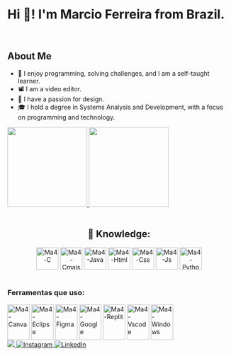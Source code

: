 <h1>Hi 🤞! I'm Marcio Ferreira from Brazil.</h1>
<br>
<h2>About Me</h2>
<ul>
  <li>
    🧩 I enjoy programming, solving challenges, and I am a self-taught learner.
  </li>
  <li>
    📽️ I am a video editor.
  </li>
  <li>
    🎨 I have a passion for design.
  </li>
  <li>
    🎓 I hold a degree in Systems Analysis and Development, with a focus on programming and technology.
  </li>
</ul>

<div>
  <a href="http://beacons.ai/ma4c89" target="_blank">
    <img height="180em" src="https://github-readme-stats.vercel.app/api?username=ma4c89&show_icons=true&theme=white&include_all_commits=true&count_private=true">
    <img height="180em" src="https://github-readme-stats.vercel.app/api/top-langs/?username=ma4c89&layout=compact&langs_count=10&theme=white">
  </a>
</div>
<br>

<div style="text-align: center;">
  <h2> 🧠 Knowledge: </h2>
  <img alt="Ma4-C" height="50" width="50" src="https://cdn.jsdelivr.net/gh/devicons/devicon@latest/icons/c/c-original.svg" />
  <img alt="Ma4-Cmais" height="50" width="50" src="https://cdn.jsdelivr.net/gh/devicons/devicon@latest/icons/cplusplus/cplusplus-original.svg" />
  <img alt="Ma4-Java" height="50" width="50" src="https://cdn.jsdelivr.net/gh/devicons/devicon@latest/icons/java/java-original-wordmark.svg" />
  <img alt="Ma4-Html" height="50" width="50" src="https://cdn.jsdelivr.net/gh/devicons/devicon@latest/icons/html5/html5-original.svg" />
  <img alt="Ma4-Css" height="50" width="50" src="https://cdn.jsdelivr.net/gh/devicons/devicon@latest/icons/css3/css3-original.svg" />
  <img alt="Ma4-Js" height="50" width="50" src="https://cdn.jsdelivr.net/gh/devicons/devicon@latest/icons/javascript/javascript-original.svg" />
  <img alt="Ma4-Python" height="50" width="50" src="https://cdn.jsdelivr.net/gh/devicons/devicon@latest/icons/python/python-original.svg" />
</div>

<div style="display: inline-block"><br>
  <h3>Ferramentas que uso: </h3>
  <img align="center" alt="Ma4-Canva" height="80" width="50" src="https://cdn.jsdelivr.net/gh/devicons/devicon@latest/icons/canva/canva-original.svg" /> 
  <img align="center" alt="Ma4-Eclipse" height="80" width="50" src="https://cdn.jsdelivr.net/gh/devicons/devicon@latest/icons/eclipse/eclipse-original.svg" />
  <img align="center" alt="Ma4-Figma" height="80" width="50" src="https://cdn.jsdelivr.net/gh/devicons/devicon@latest/icons/figma/figma-original.svg" />
  <img align="center" alt="Ma4-Google" height="80" width="50" src="https://cdn.jsdelivr.net/gh/devicons/devicon@latest/icons/google/google-original.svg" /
  <img align="center" alt="Ma4-PyCharm" height="80" width="50" src="https://cdn.jsdelivr.net/gh/devicons/devicon@latest/icons/pycharm/pycharm-original.svg" />
  <img align="center" alt="Ma4-Replit" height="80" width="50" src="https://cdn.jsdelivr.net/gh/devicons/devicon@latest/icons/replit/replit-original.svg" />
  <img align="center" alt="Ma4-Vscode" height="80" width="50" src="https://cdn.jsdelivr.net/gh/devicons/devicon@latest/icons/vscode/vscode-original.svg" />
  <img align="center" alt="Ma4-Windows" height="80" width="50"  src="https://cdn.jsdelivr.net/gh/devicons/devicon@latest/icons/windows11/windows11-original-wordmark.svg" />        
</div>

<br>

<div>
  <a href="https://twitter.com/Marciovila9541" target="_blank">
    <img src="https://img.shields.io/badge/Twitter-1DA1F2?style=for-the-badge&logo=twitter&logoColor=white"/>
  </a>
  <a href="https://www.instagram.com/marcio_ferreira11" target="_blank">
    <img src="https://img.shields.io/badge/Instagram-E4405F?style=for-the-badge&logo=instagram&logoColor=white" alt="Instagram" />
  </a>
  <a href="https://www.linkedin.com/in/márcio-ferreira-b54383327" target="_blank">
    <img src="https://img.shields.io/badge/LinkedIn-0077B5?style=for-the-badge&logo=linkedin&logoColor=white" alt="LinkedIn" />
  </a>
</div>
